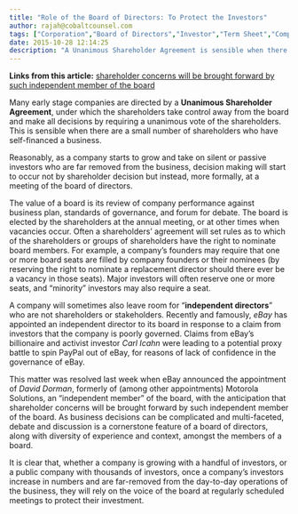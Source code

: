 ```yaml
---
title: "Role of the Board of Directors: To Protect the Investors"
author: rajah@cobaltcounsel.com
tags: ["Corporation","Board of Directors","Investor","Term Sheet","Company Formation","Shareholders Agreement","Investor Term Sheet"]
date: 2015-10-28 12:14:25
description: "A Unanimous Shareholder Agreement is sensible when there are a small number of shareholders, however as a company start to grow, decision making will start to occur not by shareholder decision but instead, at a meeting of the board of directors"
---
```


**Links from this article:** [shareholder concerns will be brought forward by such independent member of the board](http://www.forbes.com/sites/steveschaefer/2014/04/10/ebay-makes-peace-with-carl-icahn-cuts-off-proxy-fight/)

Many early stage companies are directed by a **Unanimous Shareholder Agreement**, under which the shareholders take control away from the board and make all decisions by requiring a unanimous vote of the shareholders.  This is sensible when there are a small number of shareholders who have self-financed a business.

Reasonably, as a company starts to grow and take on silent or passive investors who are far removed from the business, decision making will start to occur not by shareholder decision but instead, more formally, at a meeting of the board of directors.

The value of a board is its review of company performance against business plan, standards of governance, and forum for debate.   The board is elected by the shareholders at the annual meeting, or at other times when vacancies occur.  Often a shareholders’ agreement will set rules as to which of the shareholders or groups of shareholders have the right to nominate board members.  For example, a company’s founders may require that one or more board seats are filled by company founders or their nominees (by reserving the right to nominate a replacement director should there ever be a vacancy in those seats).  Major investors will often reserve one or more seats, and “minority” investors may also require a seat.

A company will sometimes also leave room for “**independent directors**” who are not shareholders or stakeholders.  Recently and famously, *eBay* has appointed an independent director to its board in response to a claim from investors that the company is poorly governed.  Claims from eBay’s billionaire and activist investor *Carl Icahn* were leading to a potential proxy battle to spin PayPal out of eBay, for reasons of lack of confidence in the governance of eBay.

This matter was resolved last week when eBay announced the appointment of *David Dorman*, formerly of (among other appointments) Motorola Solutions, an “independent member” of the board, with the anticipation that shareholder concerns will be brought forward by such independent member of the board.  As business decisions can be complicated and multi-faceted, debate and discussion is a cornerstone feature of a board of directors, along with diversity of experience and context, amongst the members of a board.

It is clear that, whether a company is growing with a handful of investors, or a public company with thousands of investors, once a company’s investors increase in numbers and are far-removed from the day-to-day operations of the business, they will rely on the voice of the board at regularly scheduled meetings to protect their investment.
